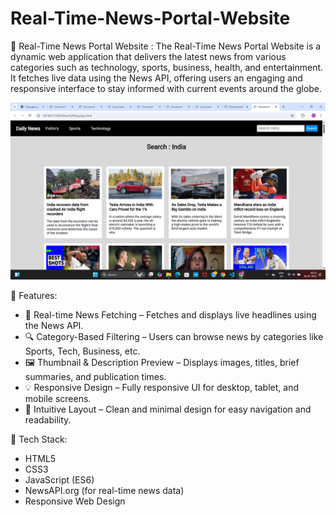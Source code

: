# Real-Time-News-Portal-Website

📰 Real-Time News Portal Website : The Real-Time News Portal Website is a dynamic web application that delivers the latest news from various categories such as technology, sports, business, health, and entertainment. It fetches live data using the News API, offering users an engaging and responsive interface to stay informed with current events around the globe.


![image](https://github.com/Aditya-swg/Real-Time-News-Portal-Website/blob/main/Screenshot%20(42).png)

🌟 Features:
- 📡 Real-time News Fetching – Fetches and displays live headlines using the News API.
- 🔍 Category-Based Filtering – Users can browse news by categories like Sports, Tech, Business, etc.
- 🖼️ Thumbnail & Description Preview – Displays images, titles, brief summaries, and publication times.
- 💡 Responsive Design – Fully responsive UI for desktop, tablet, and mobile screens.
- 🧭 Intuitive Layout – Clean and minimal design for easy navigation and readability.


  
🔧 Tech Stack:
- HTML5
- CSS3
- JavaScript (ES6)
- NewsAPI.org (for real-time news data)
- Responsive Web Design


